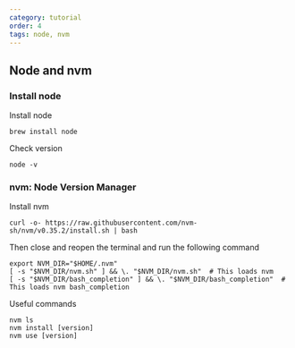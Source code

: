 ```yaml
---
category: tutorial
order: 4
tags: node, nvm
---
```

## Node and nvm
### Install node
Install node
```
brew install node
```
Check version
```
node -v
```
### nvm: Node Version Manager
Install nvm
```
curl -o- https://raw.githubusercontent.com/nvm-sh/nvm/v0.35.2/install.sh | bash
```
Then close and reopen the terminal and run the following command
```
export NVM_DIR="$HOME/.nvm"
[ -s "$NVM_DIR/nvm.sh" ] && \. "$NVM_DIR/nvm.sh"  # This loads nvm
[ -s "$NVM_DIR/bash_completion" ] && \. "$NVM_DIR/bash_completion"  # This loads nvm bash_completion
```
Useful commands
```
nvm ls
nvm install [version]
nvm use [version]
```
